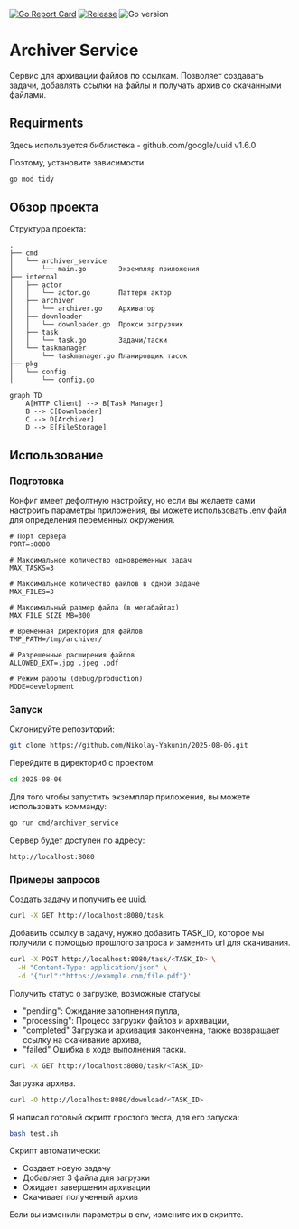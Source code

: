 [![Go Report Card](https://goreportcard.com/badge/github.com/Nikolay-Yakunin/2025-08-06)](https://goreportcard.com/report/github.com/Nikolay-Yakunin/2025-08-06)
[![Release](https://img.shields.io/github/release/Nikolay-Yakunin/2025-08-06)](https://github.com/Nikolay-Yakunin/2025-08-06/releases)
![Go version](https://img.shields.io/badge/Go-1.22.2+-blue)
# Archiver Service

Сервис для архивации файлов по ссылкам. Позволяет создавать задачи, 
добавлять ссылки на файлы и получать архив со скачанными файлами.

## Requirments

Здесь используется библиотека - github.com/google/uuid v1.6.0

Поэтому, установите  зависимости.

```sh
go mod tidy
```

## Обзор проекта

Структура проекта:
```
.
├── cmd
│   └── archiver_service
│       └── main.go        Экземпляр приложения
├── internal
│   ├── actor
│   │   └── actor.go       Паттерн актор
│   ├── archiver
│   │   └── archiver.go    Архиватор
│   ├── downloader
│   │   └── downloader.go  Прокси загрузчик
│   ├── task
│   │   └── task.go        Задачи/таски
│   └── taskmanager
│       └── taskmanager.go Планировщик тасок
├── pkg
│   └── config
│       └── config.go
```

```mermaid
graph TD
    A[HTTP Client] --> B[Task Manager]
    B --> C[Downloader]
    C --> D[Archiver]
    D --> E[FileStorage]
```
## Использование

### Подготовка

Конфиг имеет дефолтную настройку, 
но если вы желаете сами настроить параметры приложения,
вы можете использовать .env файл для определения переменных окружения.

```.env
# Порт сервера
PORT=:8080

# Максимальное количество одновременных задач
MAX_TASKS=3

# Максимальное количество файлов в одной задаче
MAX_FILES=3

# Максимальный размер файла (в мегабайтах)
MAX_FILE_SIZE_MB=300

# Временная директория для файлов
TMP_PATH=/tmp/archiver/

# Разрешенные расширения файлов
ALLOWED_EXT=.jpg .jpeg .pdf

# Режим работы (debug/production)
MODE=development
```

### Запуск

Склонируйте репозиторий:
```sh
git clone https://github.com/Nikolay-Yakunin/2025-08-06.git
```

Перейдите в директориб с проектом:
```sh
cd 2025-08-06
```

Для того чтобы запустить экземпляр приложения, вы можете использовать комманду:
```sh
go run cmd/archiver_service
```

Сервер будет доступен по адресу:
```
http://localhost:8080
```

### Примеры запросов

Создать задачу и получить ее uuid.
```sh
curl -X GET http://localhost:8080/task
```

Добавить ссылку в задачу,
нужно добавить TASK_ID, которое мы получили с помощью прошлого запроса и заменить url для скачивания. 
```sh
curl -X POST http://localhost:8080/task/<TASK_ID> \
  -H "Content-Type: application/json" \
  -d '{"url":"https://example.com/file.pdf"}'
```

Получить статус о загрузке,
возможные статусы:
- "pending": Ожидание заполнения пулла,
- "processing": Процесс загрузки файлов и архивации,
- "completed" Загрузка и архивация законченна, 
также возвращает ссылку на скачивание архива,
- "failed" Ошибка в ходе выполнения таски.
```sh
curl -X GET http://localhost:8080/task/<TASK_ID>
```

Загрузка архива.
```sh
curl -O http://localhost:8080/download/<TASK_ID>
```

Я написал готовый скрипт простого теста,
для его запуска:
```sh
bash test.sh
```
Скрипт автоматически: 
- Создает новую задачу
- Добавляет 3 файла для загрузки
- Ожидает завершения архивации
- Скачивает полученный архив
     

Если вы изменили параметры в env, измените их в скрипте.

